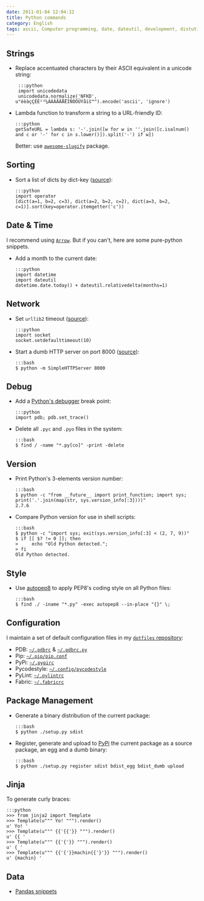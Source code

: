 ```yaml
---
date: 2011-01-04 12:04:12
title: Python commands
category: English
tags: ascii, Computer programming, date, dateutil, development, distutils, encoding, PEP8, PyPi, PDB, Python, socket, unicode, URL, urllib2, HTTP, PyLint, Fabric, pip
---
```


## Strings

 * Replace accentuated characters by their ASCII equivalent in a unicode string:

        :::python
        import unicodedata
        unicodedata.normalize('NFKD', u"éèàçÇÉÈ²³¼ÀÁÂÃÄÅËÍÑÒÖÜÝåïš™").encode('ascii', 'ignore')
 
  * Lambda function to transform a string to a URL-friendly ID:

        :::python
        getSafeURL = lambda s: '-'.join([w for w in ''.join([c.isalnum() and c or '-' for c in s.lower()]).split('-') if w])

    Better: use [`awesome-slugify`](https://pypi.python.org/pypi/awesome-slugify) package.


## Sorting

  * Sort a list of dicts by dict-key ([source](https://code.pui.ch/2007/07/23/python-sort-a-list-of-dicts-by-dict-key/)):

        :::python
        import operator
        [dict(a=1, b=2, c=3), dict(a=2, b=2, c=2), dict(a=3, b=2, c=1)].sort(key=operator.itemgetter('c'))


## Date & Time

I recommend using [`Arrow`](https://crsmithdev.com/arrow/). But if you can't, here are some pure-python snippets.

  * Add a month to the current date:

        :::python
        import datetime
        import dateutil
        datetime.date.today() + dateutil.relativedelta(months=1)


## Network

  * Set `urllib2` timeout ([source](https://www.voidspace.org.uk/python/articles/urllib2.shtml)):

        :::python
        import socket
        socket.setdefaulttimeout(10)

  * Start a dumb HTTP server on port 8000 ([source](https://news.ycombinator.com/item?id=2042008)):

        :::bash
        $ python -m SimpleHTTPServer 8000


## Debug

  * Add a [Python's debugger](https://docs.python.org/library/pdb.html) break point:

        :::python
        import pdb; pdb.set_trace()

  * Delete all `.pyc` and `.pyo` files in the system:

        :::bash
        $ find / -name "*.py[co]" -print -delete


## Version

  * Print Python's 3-elements version number:

        :::bash
        $ python -c "from __future__ import print_function; import sys; print('.'.join(map(str, sys.version_info[:3])))"
        2.7.6

  * Compare Python version for use in shell scripts:

        :::bash
        $ python -c "import sys; exit(sys.version_info[:3] < (2, 7, 9))"
        $ if [[ $? != 0 ]]; then
        >     echo "Old Python detected.";
        > fi
        Old Python detected.


## Style

  * Use [autopep8](https://pypi.python.org/pypi/autopep8/) to apply PEP8's coding style on all Python files:

        :::bash
        $ find ./ -iname "*.py" -exec autopep8 --in-place "{}" \;


## Configuration

I maintain a set of default configuration files in my [`dotfiles` repository](https://github.com/kdeldycke/dotfiles):

  * PDB: [`~/.pdbrc`](https://github.com/kdeldycke/dotfiles/blob/master/dotfiles-common/.pdbrc) & [`~/.pdbrc.py`](https://github.com/kdeldycke/dotfiles/blob/master/dotfiles-common/.pdbrc.py)
  * Pip: [`~/.pip/pip.conf`](https://github.com/kdeldycke/dotfiles/blob/master/dotfiles-common/.pip/pip.conf)
  * PyPi: [`~/.pypirc`](https://github.com/kdeldycke/dotfiles/blob/master/dotfiles-common/.pypirc)
  * Pycodestyle: [`~/.config/pycodestyle`](https://github.com/kdeldycke/dotfiles/blob/master/dotfiles-common/.config/pycodestyle)
  * PyLint: [`~/.pylintrc`](https://github.com/kdeldycke/dotfiles/blob/master/dotfiles-common/.pylintrc)
  * Fabric: [`~/.fabricrc`](https://github.com/kdeldycke/dotfiles/blob/master/dotfiles-common/.fabricrc)


## Package Management

  * Generate a binary distribution of the current package:

        :::bash
        $ python ./setup.py sdist

  * Register, generate and upload to [PyPi](https://pypi.python.org) the current package as a source package, an egg and a dumb binary:

        :::bash
        $ python ./setup.py register sdist bdist_egg bdist_dumb upload


## Jinja

To generate curly braces:

    :::python
    >>> from jinja2 import Template
    >>> Template(u""" Yo! """).render()
    u' Yo! '
    >>> Template(u""" {{'{{'}} """).render()
    u' {{ '
    >>> Template(u""" {{'{'}} """).render()
    u' { '
    >>> Template(u""" {{'{'}}machin{{'}'}} """).render()
    u' {machin} '


## Data

  * [Pandas snippets](https://kevin.deldycke.com/2015/11/pandas-snippets/)
